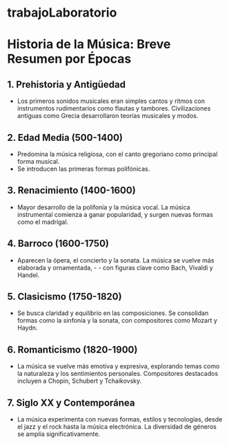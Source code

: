 # trabajoLaboratorio
# Historia de la Música: Breve Resumen por Épocas

## 1. Prehistoria y Antigüedad
- Los primeros sonidos musicales eran simples cantos y ritmos con instrumentos rudimentarios como flautas y tambores. Civilizaciones antiguas como Grecia desarrollaron teorías musicales y modos.

## 2. Edad Media (500-1400)
- Predomina la música religiosa, con el canto gregoriano como principal forma musical. 
- Se introducen las primeras formas polifónicas.

## 3. Renacimiento (1400-1600)
- Mayor desarrollo de la polifonía y la música vocal. La música instrumental comienza a ganar popularidad, y surgen nuevas formas como el madrigal.

## 4. Barroco (1600-1750)
- Aparecen la ópera, el concierto y la sonata. La música se vuelve más elaborada y ornamentada, - - con figuras clave como Bach, Vivaldi y Handel.

## 5. Clasicismo (1750-1820)
- Se busca claridad y equilibrio en las composiciones. Se consolidan formas como la sinfonía y la sonata, con compositores como Mozart y Haydn.

## 6. Romanticismo (1820-1900)
- La música se vuelve más emotiva y expresiva, explorando temas como la naturaleza y los sentimientos personales. Compositores destacados incluyen a Chopin, Schubert y Tchaikovsky.

## 7. Siglo XX y Contemporánea
- La música experimenta con nuevas formas, estilos y tecnologías, desde el jazz y el rock hasta la música electrónica. La diversidad de géneros se amplía significativamente.